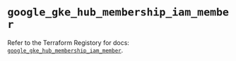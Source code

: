 # `google_gke_hub_membership_iam_member`

Refer to the Terraform Registory for docs: [`google_gke_hub_membership_iam_member`](https://www.terraform.io/docs/providers/google/r/gke_hub_membership_iam_member).
